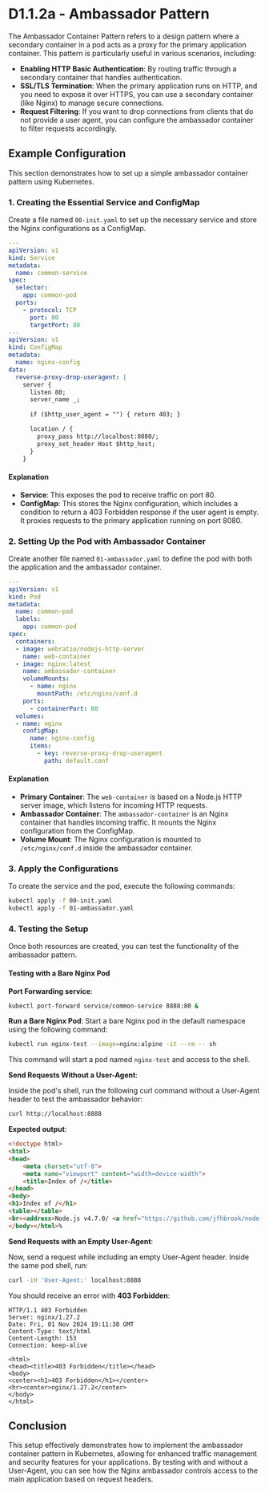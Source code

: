 # D1.1.2a - Ambassador Pattern

The Ambassador Container Pattern refers to a design pattern where a secondary container in a pod acts as a proxy for the primary application container. This pattern is particularly useful in various scenarios, including:

- **Enabling HTTP Basic Authentication**: By routing traffic through a secondary container that handles authentication.
- **SSL/TLS Termination**: When the primary application runs on HTTP, and you need to expose it over HTTPS, you can use a secondary container (like Nginx) to manage secure connections.
- **Request Filtering**: If you want to drop connections from clients that do not provide a user agent, you can configure the ambassador container to filter requests accordingly.

## Example Configuration

This section demonstrates how to set up a simple ambassador container pattern using Kubernetes.

### 1. Creating the Essential Service and ConfigMap

Create a file named `00-init.yaml` to set up the necessary service and store the Nginx configurations as a ConfigMap.

```yaml
---
apiVersion: v1
kind: Service
metadata:
  name: common-service
spec:
  selector:
    app: common-pod
  ports:
    - protocol: TCP
      port: 80
      targetPort: 80
---
apiVersion: v1
kind: ConfigMap
metadata:
  name: nginx-config
data:
  reverse-proxy-drop-useragent: |
    server {
      listen 80;
      server_name _;
      
      if ($http_user_agent = "") { return 403; }

      location / {
        proxy_pass http://localhost:8080/;
        proxy_set_header Host $http_host;
      }
    }
```

#### Explanation

- **Service**: This exposes the pod to receive traffic on port 80.
- **ConfigMap**: This stores the Nginx configuration, which includes a condition to return a 403 Forbidden response if the user agent is empty. It proxies requests to the primary application running on port 8080.

### 2. Setting Up the Pod with Ambassador Container

Create another file named `01-ambassador.yaml` to define the pod with both the application and the ambassador container.

```yaml
---
apiVersion: v1
kind: Pod
metadata:
  name: common-pod
  labels:
    app: common-pod
spec:
  containers:
  - image: webratio/nodejs-http-server
    name: web-container
  - image: nginx:latest
    name: ambassador-container
    volumeMounts:
      - name: nginx
        mountPath: /etc/nginx/conf.d
    ports:
      - containerPort: 80
  volumes:
  - name: nginx
    configMap:
      name: nginx-config
      items:
        - key: reverse-proxy-drop-useragent
          path: default.conf
```

#### Explanation

- **Primary Container**: The `web-container` is based on a Node.js HTTP server image, which listens for incoming HTTP requests.
- **Ambassador Container**: The `ambassador-container` is an Nginx container that handles incoming traffic. It mounts the Nginx configuration from the ConfigMap.
- **Volume Mount**: The Nginx configuration is mounted to `/etc/nginx/conf.d` inside the ambassador container.

### 3. Apply the Configurations

To create the service and the pod, execute the following commands:

```bash
kubectl apply -f 00-init.yaml
kubectl apply -f 01-ambassador.yaml
```

### 4. Testing the Setup

Once both resources are created, you can test the functionality of the ambassador pattern.

#### Testing with a Bare Nginx Pod

**Port Forwarding service**:

```bash
kubectl port-forward service/common-service 8888:80 &
```

**Run a Bare Nginx Pod**: Start a bare Nginx pod in the default namespace using the following command:

```bash
kubectl run nginx-test --image=nginx:alpine -it --rm -- sh
```

This command will start a pod named `nginx-test` and access to the shell.

**Send Requests Without a User-Agent**: 

Inside the pod's shell, run the following curl command without a User-Agent header to test the ambassador behavior:

```bash
curl http://localhost:8888
```

**Expected output**:

```html
<!doctype html>
<html>
<head>
    <meta charset="utf-8">
    <meta name="viewport" content="width=device-width">
    <title>Index of /</title>
</head>
<body>
<h1>Index of /</h1>
<table></table>
<br><address>Node.js v4.7.0/ <a href="https://github.com/jfhbrook/node-ecstatic">ecstatic</a> server running @ localhost:8888</address>
</body></html>% 
```

**Send Requests with an Empty User-Agent**: 

Now, send a request while including an empty User-Agent header. Inside the same pod shell, run:

```bash
curl -iH 'User-Agent:' localhost:8888
```

You should receive an error with **403 Forbidden**:

```
HTTP/1.1 403 Forbidden
Server: nginx/1.27.2
Date: Fri, 01 Nov 2024 19:11:38 GMT
Content-Type: text/html
Content-Length: 153
Connection: keep-alive

<html>
<head><title>403 Forbidden</title></head>
<body>
<center><h1>403 Forbidden</h1></center>
<hr><center>nginx/1.27.2</center>
</body>
</html>
```

## Conclusion

This setup effectively demonstrates how to implement the ambassador container pattern in Kubernetes, allowing for enhanced traffic management and security features for your applications. By testing with and without a User-Agent, you can see how the Nginx ambassador controls access to the main application based on request headers.
